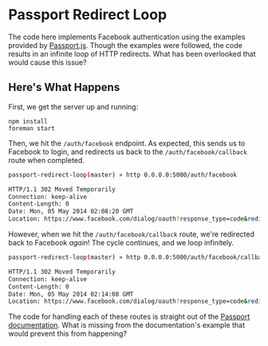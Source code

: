 Passport Redirect Loop
======================
The code here implements Facebook authentication using the examples provided by [Passport.js](http://passportjs.org/guide/facebook/). Though the examples were followed, the code results in an infinite loop of HTTP redirects. What has been overlooked that would cause this issue?

## Here's What Happens
First, we get the server up and running:

    npm install
    foreman start

Then, we hit the `/auth/facebook` endpoint. As expected, this sends us to Facebook to login, and redirects us back to the `/auth/facebook/callback` route when completed.

```sh
passport-redirect-loop(master) » http 0.0.0.0:5000/auth/facebook

HTTP/1.1 302 Moved Temporarily
Connection: keep-alive
Content-Length: 0
Date: Mon, 05 May 2014 02:08:20 GMT
Location: https://www.facebook.com/dialog/oauth?response_type=code&redirect_uri=http%3A%2F%2F0.0.0.0%3A5000%2Fauth%2Ffacebook%2Fcallback&scope=read_stream&client_id=123456789ABCDEF
```

However, when we hit the `/auth/facebook/callback` route, we're redirected back to Facebook *again*! The cycle continues, and we loop infinitely.

```sh
passport-redirect-loop(master) » http 0.0.0.0:5000/auth/facebook/callback

HTTP/1.1 302 Moved Temporarily
Connection: keep-alive
Content-Length: 0
Date: Mon, 05 May 2014 02:14:08 GMT
Location: https://www.facebook.com/dialog/oauth?response_type=code&redirect_uri=http%3A%2F%2F0.0.0.0%3A5000%2Fauth%2Ffacebook%2Fcallback&client_id=123456789ABCDEF
```

The code for handling each of these routes is straight out of the [Passport documentation](http://passportjs.org/guide/facebook/). What is missing from the documentation's example that would prevent this from happening?

